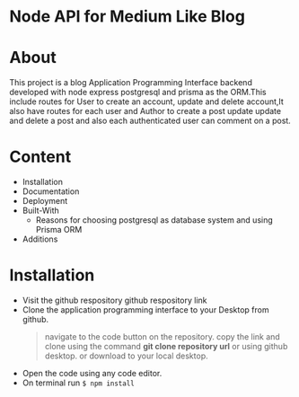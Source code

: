 # Node API for Medium Like Blog
# About
This project is a blog Application Programming Interface  backend developed with node express postgresql and prisma  as the ORM.This include routes for User to create an account, update and delete account,It also have routes for each user and Author to create a post update update and delete a post and also each authenticated user can comment on a post.
# Content

- Installation
- Documentation
- Deployment
- Built-With
  - Reasons for choosing postgresql as database system and using Prisma ORM
- Additions

# Installation 

- Visit the github respository github respository link
- Clone the application programming interface to your Desktop from github.
   > navigate to the code button on the repository.
   > copy the link and clone using the command **git clone repository url**
   > or using github desktop.
   > or download to your local desktop.
- Open the code using any code editor.
- On terminal run 
   ``` $ npm install ```

<!-- npx prisma format   to rearrange the relationship between the database schemas -->
<!-- npx prisma studio to set up a temporary database schema with their data on the browser  -->